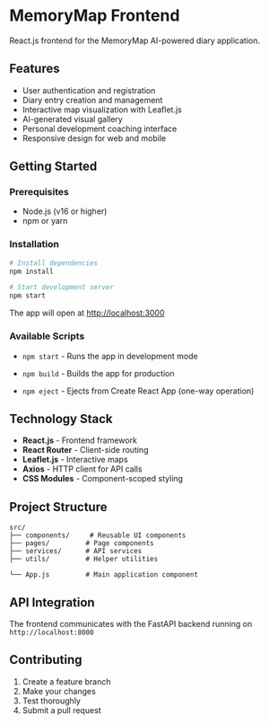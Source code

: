 # MemoryMap Frontend

React.js frontend for the MemoryMap AI-powered diary application.

## Features

- User authentication and registration
- Diary entry creation and management
- Interactive map visualization with Leaflet.js
- AI-generated visual gallery
- Personal development coaching interface
- Responsive design for web and mobile

## Getting Started

### Prerequisites

- Node.js (v16 or higher)
- npm or yarn

### Installation

```bash
# Install dependencies
npm install

# Start development server
npm start
```

The app will open at [http://localhost:3000](http://localhost:3000)

### Available Scripts

- `npm start` - Runs the app in development mode
- `npm build` - Builds the app for production

- `npm eject` - Ejects from Create React App (one-way operation)

## Technology Stack

- **React.js** - Frontend framework
- **React Router** - Client-side routing
- **Leaflet.js** - Interactive maps
- **Axios** - HTTP client for API calls
- **CSS Modules** - Component-scoped styling

## Project Structure

```
src/
├── components/     # Reusable UI components
├── pages/         # Page components
├── services/      # API services
├── utils/         # Helper utilities

└── App.js         # Main application component
```

## API Integration

The frontend communicates with the FastAPI backend running on `http://localhost:8000`

## Contributing

1. Create a feature branch
2. Make your changes
3. Test thoroughly
4. Submit a pull request 